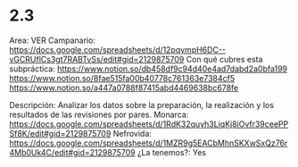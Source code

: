 # 2.3

Area: VER
Campanario: https://docs.google.com/spreadsheets/d/12pqympH6DC--vGCRUflCs3gt7RABTvSs/edit#gid=2129875709
Con qué cubres esta subpráctica: https://www.notion.so/db458df9c94d40e4ad7dabd2a0bfa199 
https://www.notion.so/8fae515fa00b40778c761363e7384cf5 
https://www.notion.so/a447a0788f87415abd4469638bc678fe 

Descripción: Analizar los datos sobre la preparación, la realización y los resultados de las revisiones por pares.
Monarca: https://docs.google.com/spreadsheets/d/1RdK32quyh3LiqKj8iOvfr39ceePPSf8K/edit#gid=2129875709
Nefrovida: https://docs.google.com/spreadsheets/d/1MZR9g5EACbMhnSKXwSxQz76r4Mb0Uk4C/edit#gid=2129875709
¿La tenemos?: Yes